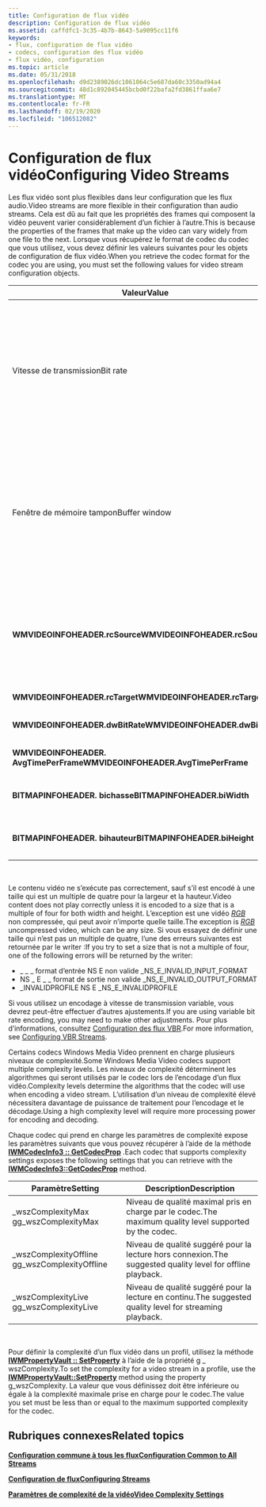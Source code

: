```yaml
---
title: Configuration de flux vidéo
description: Configuration de flux vidéo
ms.assetid: caffdfc1-3c35-4b7b-8643-5a9095cc11f6
keywords:
- flux, configuration de flux vidéo
- codecs, configuration des flux vidéo
- flux vidéo, configuration
ms.topic: article
ms.date: 05/31/2018
ms.openlocfilehash: d9d2389026dc1061064c5e687da60c3350ad94a4
ms.sourcegitcommit: 48d1c892045445bcbd0f22bafa2fd3861ffaa6e7
ms.translationtype: MT
ms.contentlocale: fr-FR
ms.lasthandoff: 02/19/2020
ms.locfileid: "106512082"
---
```

# <a name="configuring-video-streams"></a><span data-ttu-id="3effe-106">Configuration de flux vidéo</span><span class="sxs-lookup"><span data-stu-id="3effe-106">Configuring Video Streams</span></span>

<span data-ttu-id="3effe-107">Les flux vidéo sont plus flexibles dans leur configuration que les flux audio.</span><span class="sxs-lookup"><span data-stu-id="3effe-107">Video streams are more flexible in their configuration than audio streams.</span></span> <span data-ttu-id="3effe-108">Cela est dû au fait que les propriétés des frames qui composent la vidéo peuvent varier considérablement d’un fichier à l’autre.</span><span class="sxs-lookup"><span data-stu-id="3effe-108">This is because the properties of the frames that make up the video can vary widely from one file to the next.</span></span> <span data-ttu-id="3effe-109">Lorsque vous récupérez le format de codec du codec que vous utilisez, vous devez définir les valeurs suivantes pour les objets de configuration de flux vidéo.</span><span class="sxs-lookup"><span data-stu-id="3effe-109">When you retrieve the codec format for the codec you are using, you must set the following values for video stream configuration objects.</span></span>



| <span data-ttu-id="3effe-110">Valeur</span><span class="sxs-lookup"><span data-stu-id="3effe-110">Value</span></span>                                 | <span data-ttu-id="3effe-111">Description</span><span class="sxs-lookup"><span data-stu-id="3effe-111">Description</span></span>                                                                                                                                                                                                                                                                 |
|---------------------------------------|-----------------------------------------------------------------------------------------------------------------------------------------------------------------------------------------------------------------------------------------------------------------------------|
| <span data-ttu-id="3effe-112">Vitesse de transmission</span><span class="sxs-lookup"><span data-stu-id="3effe-112">Bit rate</span></span>                              | <span data-ttu-id="3effe-113">Appelez [**IWMStreamConfig :: SetBitrate**](/previous-versions/windows/desktop/api/Wmsdkidl/nf-wmsdkidl-iwmstreamconfig-setbitrate) pour définir la valeur souhaitée.</span><span class="sxs-lookup"><span data-stu-id="3effe-113">Call [**IWMStreamConfig::SetBitrate**](/previous-versions/windows/desktop/api/Wmsdkidl/nf-wmsdkidl-iwmstreamconfig-setbitrate) to set to the desired value.</span></span> <span data-ttu-id="3effe-114">Le codec vidéo essaiera de compresser le média pour répondre à vos spécifications.</span><span class="sxs-lookup"><span data-stu-id="3effe-114">The video codec will try to compress the media to meet your specifications.</span></span> <span data-ttu-id="3effe-115">Si vos valeurs sont trop basses, la vidéo compressée obtenue sera très détériorée.</span><span class="sxs-lookup"><span data-stu-id="3effe-115">If your values are too low, the resulting compressed video will be very degraded.</span></span>           |
| <span data-ttu-id="3effe-116">Fenêtre de mémoire tampon</span><span class="sxs-lookup"><span data-stu-id="3effe-116">Buffer window</span></span>                         | <span data-ttu-id="3effe-117">Appelez [**IWMStreamConfig :: SetBufferWindow**](/previous-versions/windows/desktop/api/Wmsdkidl/nf-wmsdkidl-iwmstreamconfig-setbufferwindow) pour définir la valeur souhaitée.</span><span class="sxs-lookup"><span data-stu-id="3effe-117">Call [**IWMStreamConfig::SetBufferWindow**](/previous-versions/windows/desktop/api/Wmsdkidl/nf-wmsdkidl-iwmstreamconfig-setbufferwindow) to set to the desired value.</span></span> <span data-ttu-id="3effe-118">Le codec vidéo essaiera de compresser le média pour répondre à vos spécifications.</span><span class="sxs-lookup"><span data-stu-id="3effe-118">The video codec will try to compress the media to meet your specifications.</span></span> <span data-ttu-id="3effe-119">Si vos valeurs sont trop basses, la vidéo compressée obtenue sera très détériorée.</span><span class="sxs-lookup"><span data-stu-id="3effe-119">If your values are too low, the resulting compressed video will be very degraded.</span></span> |
| <span data-ttu-id="3effe-120">**WMVIDEOINFOHEADER.rcSource**</span><span class="sxs-lookup"><span data-stu-id="3effe-120">**WMVIDEOINFOHEADER.rcSource**</span></span>        | <span data-ttu-id="3effe-121">L’angle supérieur gauche doit avoir la valeur 0, 0.</span><span class="sxs-lookup"><span data-stu-id="3effe-121">The upper left corner must be set to 0,0.</span></span> <span data-ttu-id="3effe-122">L’angle inférieur droit doit être défini sur les dimensions du cadre.</span><span class="sxs-lookup"><span data-stu-id="3effe-122">The lower right corner must be set to the frame dimensions.</span></span> <span data-ttu-id="3effe-123">Par exemple, dans un flux de 640 x 480, ces paramètres sont 0, 0640480.</span><span class="sxs-lookup"><span data-stu-id="3effe-123">For example, in a 640x480 stream, these settings would be 0,0,640,480.</span></span>                                                                                                |
| <span data-ttu-id="3effe-124">**WMVIDEOINFOHEADER.rcTarget**</span><span class="sxs-lookup"><span data-stu-id="3effe-124">**WMVIDEOINFOHEADER.rcTarget**</span></span>        | <span data-ttu-id="3effe-125">Doit correspondre à **rcSource**.</span><span class="sxs-lookup"><span data-stu-id="3effe-125">Must match **rcSource**.</span></span>                                                                                                                                                                                                                                                    |
| <span data-ttu-id="3effe-126">**WMVIDEOINFOHEADER.dwBitRate**</span><span class="sxs-lookup"><span data-stu-id="3effe-126">**WMVIDEOINFOHEADER.dwBitRate**</span></span>       | <span data-ttu-id="3effe-127">Doit correspondre à la vitesse de transmission définie pour le flux.</span><span class="sxs-lookup"><span data-stu-id="3effe-127">Must match the bit rate set for the stream.</span></span>                                                                                                                                                                                                                                 |
| <span data-ttu-id="3effe-128">**WMVIDEOINFOHEADER. AvgTimePerFrame**</span><span class="sxs-lookup"><span data-stu-id="3effe-128">**WMVIDEOINFOHEADER.AvgTimePerFrame**</span></span> | <span data-ttu-id="3effe-129">Définissez sur le temps approximatif par cadre.</span><span class="sxs-lookup"><span data-stu-id="3effe-129">Set to the approximate time per frame.</span></span>                                                                                                                                                                                                                                      |
| <span data-ttu-id="3effe-130">**BITMAPINFOHEADER. bichasse**</span><span class="sxs-lookup"><span data-stu-id="3effe-130">**BITMAPINFOHEADER.biWidth**</span></span>          | <span data-ttu-id="3effe-131">Définissez sur la largeur, en pixels, de la taille de frame souhaitée.</span><span class="sxs-lookup"><span data-stu-id="3effe-131">Set to the width, in pixels, of the desired frame size.</span></span>                                                                                                                                                                                                                     |
| <span data-ttu-id="3effe-132">**BITMAPINFOHEADER. bihauteur**</span><span class="sxs-lookup"><span data-stu-id="3effe-132">**BITMAPINFOHEADER.biHeight**</span></span>         | <span data-ttu-id="3effe-133">Définissez sur la hauteur, en pixels, de la taille de trame souhaitée.</span><span class="sxs-lookup"><span data-stu-id="3effe-133">Set to the height, in pixels, of the desired frame size.</span></span>                                                                                                                                                                                                                    |



 

<span data-ttu-id="3effe-134">Le contenu vidéo ne s’exécute pas correctement, sauf s’il est encodé à une taille qui est un multiple de quatre pour la largeur et la hauteur.</span><span class="sxs-lookup"><span data-stu-id="3effe-134">Video content does not play correctly unless it is encoded to a size that is a multiple of four for both width and height.</span></span> <span data-ttu-id="3effe-135">L’exception est une vidéo [*RGB*](wmformat-glossary.md) non compressée, qui peut avoir n’importe quelle taille.</span><span class="sxs-lookup"><span data-stu-id="3effe-135">The exception is [*RGB*](wmformat-glossary.md) uncompressed video, which can be any size.</span></span> <span data-ttu-id="3effe-136">Si vous essayez de définir une taille qui n’est pas un multiple de quatre, l’une des erreurs suivantes est retournée par le writer :</span><span class="sxs-lookup"><span data-stu-id="3effe-136">If you try to set a size that is not a multiple of four, one of the following errors will be returned by the writer:</span></span>

-   <span data-ttu-id="3effe-137">\_ \_ \_ format d’entrée NS E non valide \_</span><span class="sxs-lookup"><span data-stu-id="3effe-137">NS\_E\_INVALID\_INPUT\_FORMAT</span></span>
-   <span data-ttu-id="3effe-138">NS \_ E \_ \_ format de sortie non valide \_</span><span class="sxs-lookup"><span data-stu-id="3effe-138">NS\_E\_INVALID\_OUTPUT\_FORMAT</span></span>
-   <span data-ttu-id="3effe-139">\_INVALIDPROFILE NS E \_</span><span class="sxs-lookup"><span data-stu-id="3effe-139">NS\_E\_INVALIDPROFILE</span></span>

<span data-ttu-id="3effe-140">Si vous utilisez un encodage à vitesse de transmission variable, vous devrez peut-être effectuer d’autres ajustements.</span><span class="sxs-lookup"><span data-stu-id="3effe-140">If you are using variable bit rate encoding, you may need to make other adjustments.</span></span> <span data-ttu-id="3effe-141">Pour plus d’informations, consultez [Configuration des flux VBR](configuring-vbr-streams.md).</span><span class="sxs-lookup"><span data-stu-id="3effe-141">For more information, see [Configuring VBR Streams](configuring-vbr-streams.md).</span></span>

<span data-ttu-id="3effe-142">Certains codecs Windows Media Video prennent en charge plusieurs niveaux de complexité.</span><span class="sxs-lookup"><span data-stu-id="3effe-142">Some Windows Media Video codecs support multiple complexity levels.</span></span> <span data-ttu-id="3effe-143">Les niveaux de complexité déterminent les algorithmes qui seront utilisés par le codec lors de l’encodage d’un flux vidéo.</span><span class="sxs-lookup"><span data-stu-id="3effe-143">Complexity levels determine the algorithms that the codec will use when encoding a video stream.</span></span> <span data-ttu-id="3effe-144">L’utilisation d’un niveau de complexité élevé nécessitera davantage de puissance de traitement pour l’encodage et le décodage.</span><span class="sxs-lookup"><span data-stu-id="3effe-144">Using a high complexity level will require more processing power for encoding and decoding.</span></span>

<span data-ttu-id="3effe-145">Chaque codec qui prend en charge les paramètres de complexité expose les paramètres suivants que vous pouvez récupérer à l’aide de la méthode [**IWMCodecInfo3 :: GetCodecProp**](/previous-versions/windows/desktop/api/Wmsdkidl/nf-wmsdkidl-iwmcodecinfo3-getcodecprop) .</span><span class="sxs-lookup"><span data-stu-id="3effe-145">Each codec that supports complexity settings exposes the following settings that you can retrieve with the [**IWMCodecInfo3::GetCodecProp**](/previous-versions/windows/desktop/api/Wmsdkidl/nf-wmsdkidl-iwmcodecinfo3-getcodecprop) method.</span></span>



| <span data-ttu-id="3effe-146">Paramètre</span><span class="sxs-lookup"><span data-stu-id="3effe-146">Setting</span></span>                 | <span data-ttu-id="3effe-147">Description</span><span class="sxs-lookup"><span data-stu-id="3effe-147">Description</span></span>                                         |
|-------------------------|-----------------------------------------------------|
| <span data-ttu-id="3effe-148">\_wszComplexityMax g</span><span class="sxs-lookup"><span data-stu-id="3effe-148">g\_wszComplexityMax</span></span>     | <span data-ttu-id="3effe-149">Niveau de qualité maximal pris en charge par le codec.</span><span class="sxs-lookup"><span data-stu-id="3effe-149">The maximum quality level supported by the codec.</span></span>   |
| <span data-ttu-id="3effe-150">\_wszComplexityOffline g</span><span class="sxs-lookup"><span data-stu-id="3effe-150">g\_wszComplexityOffline</span></span> | <span data-ttu-id="3effe-151">Niveau de qualité suggéré pour la lecture hors connexion.</span><span class="sxs-lookup"><span data-stu-id="3effe-151">The suggested quality level for offline playback.</span></span>   |
| <span data-ttu-id="3effe-152">\_wszComplexityLive g</span><span class="sxs-lookup"><span data-stu-id="3effe-152">g\_wszComplexityLive</span></span>    | <span data-ttu-id="3effe-153">Niveau de qualité suggéré pour la lecture en continu.</span><span class="sxs-lookup"><span data-stu-id="3effe-153">The suggested quality level for streaming playback.</span></span> |



 

<span data-ttu-id="3effe-154">Pour définir la complexité d’un flux vidéo dans un profil, utilisez la méthode [**IWMPropertyVault :: SetProperty**](/previous-versions/windows/desktop/api/Wmsdkidl/nf-wmsdkidl-iwmpropertyvault-setproperty) à l’aide de la propriété g \_ wszComplexity.</span><span class="sxs-lookup"><span data-stu-id="3effe-154">To set the complexity for a video stream in a profile, use the [**IWMPropertyVault::SetProperty**](/previous-versions/windows/desktop/api/Wmsdkidl/nf-wmsdkidl-iwmpropertyvault-setproperty) method using the property g\_wszComplexity.</span></span> <span data-ttu-id="3effe-155">La valeur que vous définissez doit être inférieure ou égale à la complexité maximale prise en charge pour le codec.</span><span class="sxs-lookup"><span data-stu-id="3effe-155">The value you set must be less than or equal to the maximum supported complexity for the codec.</span></span>

## <a name="related-topics"></a><span data-ttu-id="3effe-156">Rubriques connexes</span><span class="sxs-lookup"><span data-stu-id="3effe-156">Related topics</span></span>

<dl> <dt>

[<span data-ttu-id="3effe-157">**Configuration commune à tous les flux**</span><span class="sxs-lookup"><span data-stu-id="3effe-157">**Configuration Common to All Streams**</span></span>](configuration-common-to-all-streams.md)
</dt> <dt>

[<span data-ttu-id="3effe-158">**Configuration de flux**</span><span class="sxs-lookup"><span data-stu-id="3effe-158">**Configuring Streams**</span></span>](configuring-streams.md)
</dt> <dt>

[<span data-ttu-id="3effe-159">**Paramètres de complexité de la vidéo**</span><span class="sxs-lookup"><span data-stu-id="3effe-159">**Video Complexity Settings**</span></span>](video-complexity-settings.md)
</dt> </dl>

 

 




